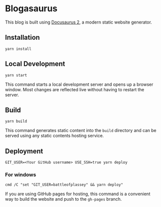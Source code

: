 # Blogasaurus

This blog is built using [Docusaurus 2](https://docusaurus.io/), a modern static website generator.

## Installation

```console
yarn install
```

## Local Development

```console
yarn start
```

This command starts a local development server and opens up a browser window. Most changes are reflected live without having to restart the server.

## Build

```console
yarn build
```

This command generates static content into the `build` directory and can be served using any static contents hosting service.

## Deployment

```console
GIT_USER=<Your GitHub username> USE_SSH=true yarn deploy
```

### For windows
``` 
cmd /C "set "GIT_USER=battleofplassey" && yarn deploy"
```
If you are using GitHub pages for hosting, this command is a convenient way to build the website and push to the `gh-pages` branch.
